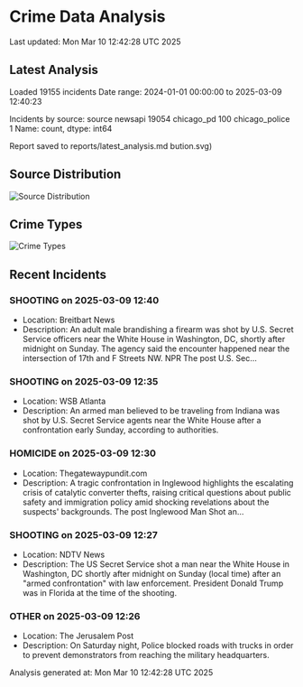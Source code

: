 # Crime Data Analysis
Last updated: Mon Mar 10 12:42:28 UTC 2025

## Latest Analysis

Loaded 19155 incidents
Date range: 2024-01-01 00:00:00 to 2025-03-09 12:40:23

Incidents by source:
source
newsapi           19054
chicago_pd          100
chicago_police        1
Name: count, dtype: int64

Report saved to reports/latest_analysis.md
bution.svg)

## Source Distribution
![Source Distribution](images/source_distribution.svg)

## Crime Types
![Crime Types](images/crime_types.svg)

## Recent Incidents

### SHOOTING on 2025-03-09 12:40
- Location: Breitbart News
- Description: An adult male brandishing a firearm was shot by U.S. Secret Service officers near the White House in Washington, DC, shortly after midnight on Sunday. The agency said the encounter happened near the intersection of 17th and F Streets NW. NPR
The post U.S. Sec…


### SHOOTING on 2025-03-09 12:35
- Location: WSB Atlanta
- Description: An armed man believed to be traveling from Indiana was shot by U.S. Secret Service agents near the White House after a confrontation early Sunday, according to authorities.


### HOMICIDE on 2025-03-09 12:30
- Location: Thegatewaypundit.com
- Description: A tragic confrontation in Inglewood highlights the escalating crisis of catalytic converter thefts, raising critical questions about public safety and immigration policy amid shocking revelations about the suspects' backgrounds.
The post Inglewood Man Shot an…


### SHOOTING on 2025-03-09 12:27
- Location: NDTV News
- Description: The US Secret Service shot a man near the White House in Washington, DC shortly after midnight on Sunday (local time) after an &quot;armed confrontation&quot; with law enforcement. President Donald Trump was in Florida at the time of the shooting.


### OTHER on 2025-03-09 12:26
- Location: The Jerusalem Post
- Description: On Saturday night, Police blocked roads with trucks in order to prevent demonstrators from reaching the military headquarters.

Analysis generated at: Mon Mar 10 12:42:28 UTC 2025
